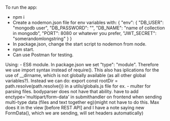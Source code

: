 To run the app:

- npm i
- Create a nodemon.json file for env variables with:
{
  "env": {
    "DB_USER": "mongodb user",
    "DB_PASSWORD": "",
    "DB_NAME": "name of collection in mongodb",
    "PORT": 8080 or whatever you prefer,
    "JWT_SECRET": "somerandomlongstring"
  }
}
- In package.json, change the start script to nodemon from node.
- npm start.
- Can use Postman for testing.


Using:
    - ES6 module. In package.json we set "type": "module". Therefore we use import syntax instead of require(). This also has iplications for the use of __dirname, which is not globally available (as all other global variables?). Instead we can do:
        export const rootDir = path.resolve(path.resolve()) in a utils/globals.js file for ex. 
    - multer for parsing files. bodyparser does not have that ability. have to add enctype='multipart/form-data' in submithandler on frontend when sending multi-type data (files and text together eg)(might not have to do this. Max does it in the view [before REST API] and I have a note saying new FormData(), which we are sending, will set headers automatically)
        
